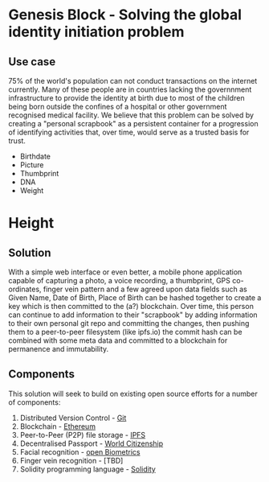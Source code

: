 # Genesis Block - Solving the global identity initiation problem

## Use case
75% of the world's population can not conduct transactions on the internet currently. Many of these people are in countries lacking the governnment infrastructure to provide the identity at birth due to most of the children being born outside the confines of a hospital or other government recognised medical facility. We believe that this problem can be solved by creating a "personal scrapbook" as a persistent container for a progression of identifying activities that, over time, would serve as a trusted basis for trust.

* Birthdate
* Picture
* Thumbprint
* DNA
* Weight
# Height

## Solution
With a simple web interface or even better, a mobile phone application capable of capturing a photo, a voice recording, a thumbprint, GPS co-ordinates, finger vein pattern and a few agreed upon data fields such as Given Name, Date of Birth, Place of Birth can be hashed together to create a key which is then committed to the (a?) blockchain. 
Over time, this person can continue to add information to their "scrapbook" by adding information to their own personal git repo and committing the changes, then pushing them to a peer-to-peer filesystem (like ipfs.io) the commit hash can be combined with some meta data and committed to a blockchain for permanence and immutability.

## Components
This solution will seek to build on existing open source efforts for a number of components:

1.  Distributed Version Control - [Git](https://github.com/git/git)  
2.  Blockchain - [Ethereum](https://github.com/ethereum)  
3.  Peer-to-Peer (P2P) file storage - [IPFS](https://github.com/ipfs/ipfs)  
4.  Decentralised Passport - [World Citizenship](https://github.com/MrChrisJ/World-Citizenship)
5.  Facial recognition - [open Biometrics](https://github.com/biometrics/openbr)
6.  Finger vein recognition - [TBD]
7.  Solidity programming language - [Solidity](https://github.com/ethereum/wiki/wiki/The-Solidity-Programming-Language)


